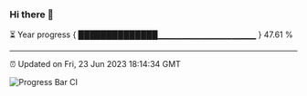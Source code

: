 ### Hi there 👋

⏳ Year progress { ██████████████▁▁▁▁▁▁▁▁▁▁▁▁▁▁▁▁ } 47.61 %

---

⏰ Updated on Fri, 23 Jun 2023 18:14:34 GMT

![Progress Bar CI](https://github.com/liununu/liununu/workflows/Progress%20Bar%20CI/badge.svg)
